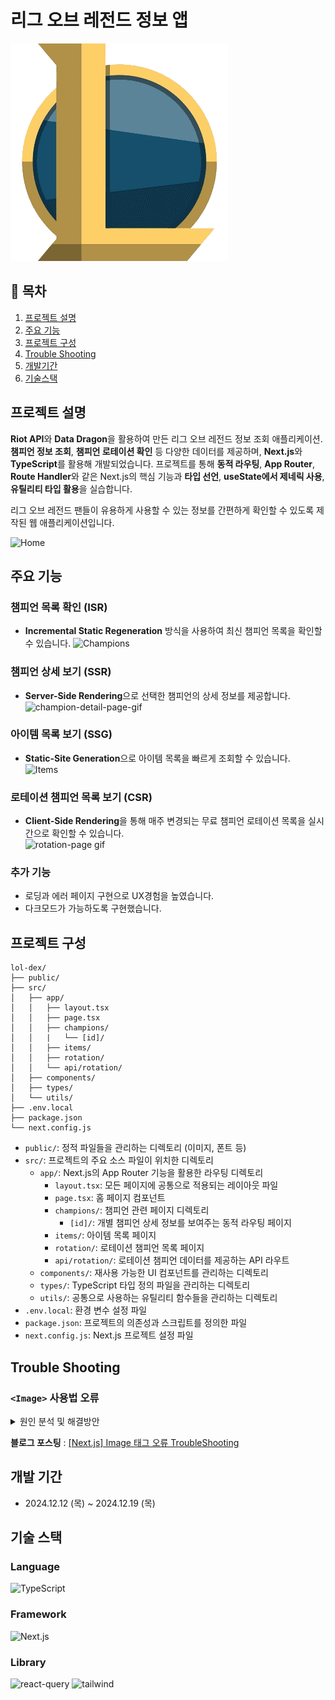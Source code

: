 # 리그 오브 레전드 정보 앱
![logo](/public/logo.png)

## 📖 목차

1. [프로젝트 설명](#프로젝트-설명)
2. [주요 기능](#주요-기능)
3. [프로젝트 구성](#프로젝트-구성)
4. [Trouble Shooting](#trouble-shooting)
5. [개발기간](#개발기간)
6. [기술스택](#기술스택)

## 프로젝트 설명
**Riot API**와 **Data Dragon**을 활용하여 만든 리그 오브 레전드 정보 조회 애플리케이션. **챔피언 정보 조회**, **챔피언 로테이션 확인** 등 다양한 데이터를 제공하며, **Next.js**와 **TypeScript**를 활용해 개발되었습니다.
프로젝트를 통해 **동적 라우팅**, **App Router**, **Route Handler**와 같은 Next.js의 핵심 기능과 **타입 선언**, **useState에서 제네릭 사용**, **유틸리티 타입 활용**을 실습합니다.

리그 오브 레전드 팬들이 유용하게 사용할 수 있는 정보를 간편하게 확인할 수 있도록 제작된 웹 애플리케이션입니다.

![Home](https://github.com/user-attachments/assets/8ae33ea2-3951-43da-b0e5-bce0e1b151cf)

## 주요 기능  
### 챔피언 목록 확인 (ISR)  
- **Incremental Static Regeneration** 방식을 사용하여 최신 챔피언 목록을 확인할 수 있습니다.
![Champions](https://github.com/user-attachments/assets/8adc0e1e-a210-41ea-b3d8-dcf3235ff936)


### 챔피언 상세 보기 (SSR)  
- **Server-Side Rendering**으로 선택한 챔피언의 상세 정보를 제공합니다.
![champion-detail-page-gif](https://github.com/user-attachments/assets/23e53561-1e45-4664-9f0a-71de41fa5a61)


### 아이템 목록 보기 (SSG)  
- **Static-Site Generation**으로 아이템 목록을 빠르게 조회할 수 있습니다.  
![Items](https://github.com/user-attachments/assets/b96a4ddd-449d-46d6-8f4d-f5893115a474)

### 로테이션 챔피언 목록 보기 (CSR)  
- **Client-Side Rendering**을 통해 매주 변경되는 무료 챔피언 로테이션 목록을 실시간으로 확인할 수 있습니다.  
![rotation-page gif](https://github.com/user-attachments/assets/ec69d18b-b50d-42ac-8d45-5b0ea1bb9d33)

### 추가 기능
- 로딩과 에러 페이지 구현으로 UX경험을 높였습니다.
- 다크모드가 가능하도록 구현했습니다.

## 프로젝트 구성
```
lol-dex/
├── public/
├── src/
│   ├── app/
│   │   ├── layout.tsx
│   │   ├── page.tsx
│   │   ├── champions/
│   │   |   └── [id]/
│   │   ├── items/
│   │   ├── rotation/
│   │   └── api/rotation/
│   ├── components/
│   ├── types/
│   └── utils/
├── .env.local
├── package.json
└── next.config.js 
```
- `public/`: 정적 파일들을 관리하는 디렉토리 (이미지, 폰트 등)  
- `src/`: 프로젝트의 주요 소스 파일이 위치한 디렉토리  
  - `app/`: Next.js의 App Router 기능을 활용한 라우팅 디렉토리  
    - `layout.tsx`: 모든 페이지에 공통으로 적용되는 레이아웃 파일  
    - `page.tsx`: 홈 페이지 컴포넌트  
    - `champions/`: 챔피언 관련 페이지 디렉토리  
      - `[id]/`: 개별 챔피언 상세 정보를 보여주는 동적 라우팅 페이지  
    - `items/`: 아이템 목록 페이지  
    - `rotation/`: 로테이션 챔피언 목록 페이지  
    - `api/rotation/`: 로테이션 챔피언 데이터를 제공하는 API 라우트  
  - `components/`: 재사용 가능한 UI 컴포넌트를 관리하는 디렉토리  
  - `types/`: TypeScript 타입 정의 파일을 관리하는 디렉토리  
  - `utils/`: 공통으로 사용하는 유틸리티 함수들을 관리하는 디렉토리  
- `.env.local`: 환경 변수 설정 파일  
- `package.json`: 프로젝트의 의존성과 스크립트를 정의한 파일  
- `next.config.js`: Next.js 프로젝트 설정 파일  


## Trouble Shooting
### `<Image>` 사용법 오류
<details>
<summary>원인 분석 및 해결방안</summary>
<div markdown="1">

#### ⚙️ 문제 상황 및 원인 분석
HTML의 `<img>` 태그처럼 사용한 것이 원인으로 path 에러가 떴었다

#### 🚀 remotePatterns 설정해 주기
`next.config.mjs` 파일에서 `remote Pattern`을 지정해줌으로써 ddragon에서 받아오는 이미지 경로를 모두 허용으로 지정해주었다.

<br>
</div>
</details>

**블로그 포스팅** : [[Next.js] Image 태그 오류 TroubleShooting](https://velog.io/@chay140/Next.js-Image-오류)



## 개발 기간
* 2024.12.12 (목) ~ 2024.12.19 (목)

## 기술 스택
### Language
![TypeScript](https://img.shields.io/badge/TypeScript-007ACC?style=for-the-badge&logo=typescript&logoColor=white)


### Framework
![Next.js](https://img.shields.io/badge/Next.js-000?style=for-the-badge&logo=nextdotjs&logoColor=white)


### Library
![react-query](https://img.shields.io/badge/React_Query-555555?style=for-the-badge&logo=react&logoColor=61DAFB)
![tailwind](https://img.shields.io/badge/Tailwind_CSS-38B2AC?style=for-the-badge&logo=tailwind-css&logoColor=white)

